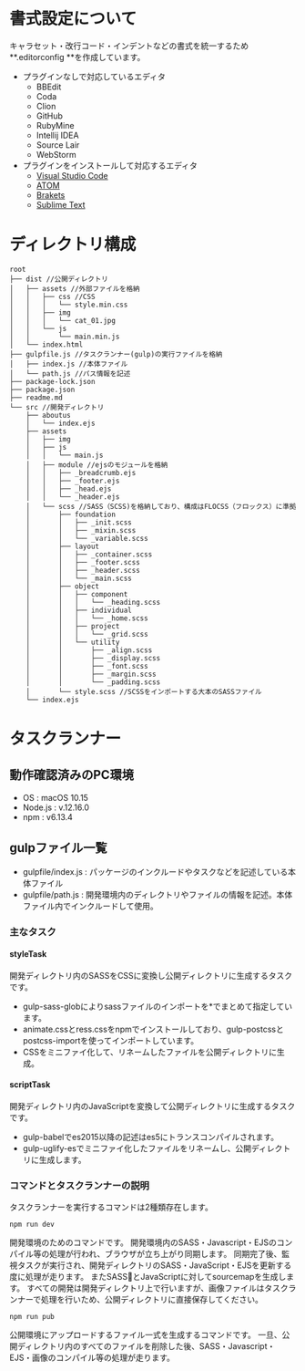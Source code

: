 # 書式設定について
キャラセット・改行コード・インデントなどの書式を統一するため**.editorconfig **を作成しています。
- プラグインなしで対応しているエディタ
	- BBEdit
	- Coda
	- Clion
	- GitHub
	- RubyMine
	- Intellij IDEA
	- Source Lair
	- WebStorm
- プラグインをインストールして対応するエディタ
	- [Visual Studio Code](https://marketplace.visualstudio.com/items?itemName=EditorConfig.EditorConfig "Visual Studio Code")
	- [ATOM](https://github.com/sindresorhus/atom-editorconfig#readme "ATOM")
	- [Brakets](https://github.com/kidwm/brackets-editorconfig/ "Brakets")
	- [Sublime Text](https://github.com/sindresorhus/editorconfig-sublime#readme "Sublime Text")
# ディレクトリ構成

```
root
├── dist //公開ディレクトリ
│   ├── assets //外部ファイルを格納
│   │   ├── css //CSS
│   │   │   └── style.min.css
│   │   ├── img
│   │   │   └── cat_01.jpg
│   │   └── js
│   │       └── main.min.js
│   └── index.html
├── gulpfile.js //タスクランナー(gulp)の実行ファイルを格納
│   ├── index.js //本体ファイル
│   └── path.js //パス情報を記述
├── package-lock.json
├── package.json
├── readme.md
└── src //開発ディレクトリ
    ├── aboutus
    │   └── index.ejs
    ├── assets
    │   ├── img
    │   ├── js
    │   │   └── main.js
    │   ├── module //ejsのモジュールを格納
    │   │   ├── _breadcrumb.ejs
    │   │   ├── _footer.ejs
    │   │   ├── _head.ejs
    │   │   └── _header.ejs
    │   └── scss //SASS（SCSS)を格納しており、構成はFLOCSS（フロックス）に準拠
    │       ├── foundation
    │       │   ├── _init.scss
    │       │   ├── _mixin.scss
    │       │   └── _variable.scss
    │       ├── layout
    │       │   ├── _container.scss
    │       │   ├── _footer.scss
    │       │   ├── _header.scss
    │       │   └── _main.scss
    │       ├── object
    │       │   ├── component
    │       │   │   └── _heading.scss
    │       │   ├── individual
    │       │   │   └── _home.scss
    │       │   ├── project
    │       │   │   └── _grid.scss
    │       │   └── utility
    │       │       ├── _align.scss
    │       │       ├── _display.scss
    │       │       ├── _font.scss
    │       │       ├── _margin.scss
    │       │       └── _padding.scss
    │       └── style.scss //SCSSをインポートする大本のSASSファイル
    └── index.ejs
```
# タスクランナー
## 動作確認済みのPC環境
- OS : macOS 10.15
- Node.js : v.12.16.0
- npm : v6.13.4
## gulpファイル一覧
- gulpfile/index.js : パッケージのインクルードやタスクなどを記述している本体ファイル
- gulpfile/path.js : 開発環境内のディレクトリやファイルの情報を記述。本体ファイル内でインクルードして使用。
### 主なタスク
#### styleTask
開発ディレクトリ内のSASSをCSSに変換し公開ディレクトリに生成するタスクです。
- gulp-sass-globによりsassファイルのインポートを*でまとめて指定しています。
- animate.cssとress.cssをnpmでインストールしており、gulp-postcssとpostcss-importを使ってインポートしています。
- CSSをミニファイ化して、リネームしたファイルを公開ディレクトリに生成。
#### scriptTask
開発ディレクトリ内のJavaScriptを変換して公開ディレクトリに生成するタスクです。
- gulp-babelでes2015以降の記述はes5にトランスコンパイルされます。
- gulp-uglify-esでミニファイ化したファイルをリネームし、公開ディレクトリに生成します。
####
### コマンドとタスクランナーの説明
タスクランナーを実行するコマンドは2種類存在します。
```
npm run dev
```
開発環境のためのコマンドです。
開発環境内のSASS・Javascript・EJSのコンパイル等の処理が行われ、ブラウザが立ち上がり同期します。
同期完了後、監視タスクが実行され、開発ディレクトリのSASS・JavaScript・EJSを更新する度に処理が走ります。
またSASSとJavaScriptに対してsourcemapを生成します。
すべての開発は開発ディレクトリ上で行いますが、画像ファイルはタスクランナーで処理を行いため、公開ディレクトリに直接保存してください。
```
npm run pub
```
公開環境にアップロードするファイル一式を生成するコマンドです。
一旦、公開ディレクトリ内のすべてのファイルを削除した後、SASS・Javascript・EJS・画像のコンパイル等の処理が走ります。

